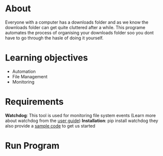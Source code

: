 # About
Everyone with a computer has a downloads folder and as we know the downloads folder can get quite cluttered after a while. This programe automates the process of organising your downloads folder soo you dont have to go through the hasle of doing it yourself.

# Learning objectives
- Automation
- File Management
- Monitoring

# Requirements
**Watchdog**: This tool is used for monitoring file system events
(Learn more about watchdog from the [user guide](https://pythonhosted.org/watchdog/#user-s-guide))
**Installation**: pip install watchdog
they also provide a [sample code](https://pythonhosted.org/watchdog/quickstart.html#a-simple-example) to get us started 

# Run Program
